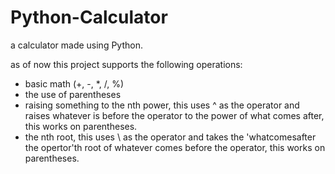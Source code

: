 # Python-Calculator
a calculator made using Python.

as of now this project supports the following operations:
- basic math (+, -, *, /, %)
- the use of parentheses
- raising something to the nth power, this uses ^ as the operator and raises whatever is before the operator to the power of what comes after, this works on parentheses.
- the nth root, this uses \ as the operator and takes the 'whatcomesafter the opertor'th root of whatever comes before the operator, this works on parentheses.
